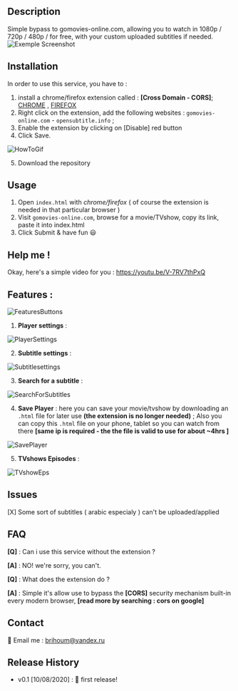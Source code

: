 ## Description
Simple bypass to gomovies-online.com, allowing you to watch in 1080p / 720p / 480p / for free, with your custom uploaded subtitles if needed.
![Exemple Screenshot](https://img.techpowerup.org/200810/screenshot-200.png)
## Installation
In order to use this service, you have to : 
1. install a chrome/firefox extension called : **[Cross Domain - CORS]**; [CHROME](https://chrome.google.com/webstore/detail/cross-domain-cors/mjhpgnbimicffchbodmgfnemoghjakai) , [FIREFOX](https://addons.mozilla.org/fr/firefox/addon/cross-domain-cors/)
2. Right click on the extension, add the following websites : ```gomovies-online.com``` - ```opensubtitle.info``` ; 
3. Enable the extension by clicking on [Disable] red button
4. Click Save.

![HowToGif](https://img.techpowerup.org/200810/cors-extension.gif)

5. Download the repository
## Usage
1. Open ```index.html``` with *chrome/firefox* ( of course the extension is needed in that particular browser )
2. Visit ```gomovies-online.com```, browse for a movie/TVshow, copy its link, paste it into index.html
3. Click Submit & have fun :smiley:

## Help me !
Okay, here's a simple video for you : https://youtu.be/V-7RV7thPxQ

## Features : 
![FeaturesButtons](https://img.techpowerup.org/200810/screenshot-201.png)
1. **Player settings** : 

![PlayerSettings](https://img.techpowerup.org/200810/screenshot-202.png)

2. **Subtitle settings** : 

![Subtitlesettings](https://img.techpowerup.org/200810/screenshot-203.png)

3. **Search for a subtitle** : 

![SearchForSubtitles](https://img.techpowerup.org/200810/ezgif-com-optimize.gif)

4. **Save Player** : here you can save your movie/tvshow by downloading an ```.html``` file for later use **(the extension is no longer needed)** ; Also you can copy this ```.html``` file on your phone, tablet so you can watch from there **[same ip is required - the the file is valid to use for about ~4hrs ]**

![SavePlayer](https://img.techpowerup.org/200810/screenshot-204.png)

5. **TVshows Episodes** : 

![TVshowEps](https://img.techpowerup.org/200810/screenshot-205.png)

## Issues
[X] Some sort of subtitles ( arabic especialy ) can't be uploaded/applied

## FAQ
**[Q]** : Can i use this service without the extension ?

**[A]** : NO! we're sorry, you can't.

**[Q]** : What does the extension do ?

**[A]** : Simple it's allow use to bypass the **[CORS]** security mechanism built-in every modern browser, **[read more by searching : cors on google]**
## Contact
📧 Email me : brihoum@yandex.ru 
## Release History
- v0.1 [10/08/2020] : 🎉 first release!
